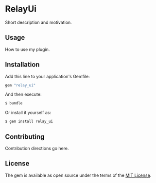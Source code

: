# RelayUi
Short description and motivation.

## Usage
How to use my plugin.

## Installation
Add this line to your application's Gemfile:

```ruby
gem "relay_ui"
```

And then execute:
```bash
$ bundle
```

Or install it yourself as:
```bash
$ gem install relay_ui
```

## Contributing
Contribution directions go here.

## License
The gem is available as open source under the terms of the [MIT License](https://opensource.org/licenses/MIT).
